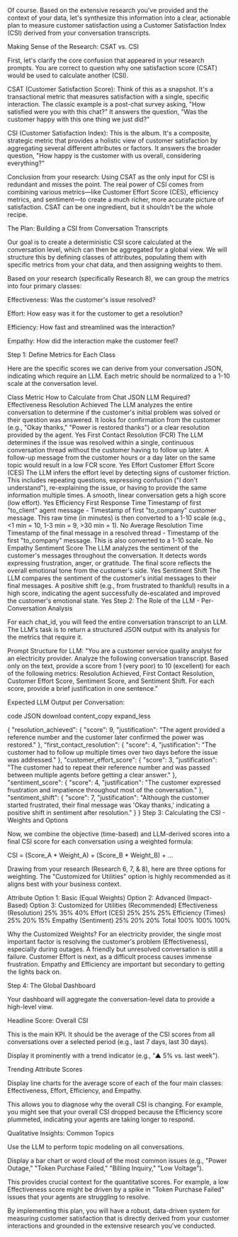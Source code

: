 Of course. Based on the extensive research you've provided and the context of your data, let's synthesize this information into a clear, actionable plan to measure customer satisfaction using a Customer Satisfaction Index (CSI) derived from your conversation transcripts.

Making Sense of the Research: CSAT vs. CSI

First, let's clarify the core confusion that appeared in your research prompts. You are correct to question why one satisfaction score (CSAT) would be used to calculate another (CSI).

CSAT (Customer Satisfaction Score): Think of this as a snapshot. It's a transactional metric that measures satisfaction with a single, specific interaction. The classic example is a post-chat survey asking, "How satisfied were you with this chat?" It answers the question, "Was the customer happy with this one thing we just did?"

CSI (Customer Satisfaction Index): This is the album. It's a composite, strategic metric that provides a holistic view of customer satisfaction by aggregating several different attributes or factors. It answers the broader question, "How happy is the customer with us overall, considering everything?"

Conclusion from your research: Using CSAT as the only input for CSI is redundant and misses the point. The real power of CSI comes from combining various metrics—like Customer Effort Score (CES), efficiency metrics, and sentiment—to create a much richer, more accurate picture of satisfaction. CSAT can be one ingredient, but it shouldn't be the whole recipe.

The Plan: Building a CSI from Conversation Transcripts

Our goal is to create a deterministic CSI score calculated at the conversation level, which can then be aggregated for a global view. We will structure this by defining classes of attributes, populating them with specific metrics from your chat data, and then assigning weights to them.

Based on your research (specifically Research 8), we can group the metrics into four primary classes:

Effectiveness: Was the customer's issue resolved?

Effort: How easy was it for the customer to get a resolution?

Efficiency: How fast and streamlined was the interaction?

Empathy: How did the interaction make the customer feel?

Step 1: Define Metrics for Each Class

Here are the specific scores we can derive from your conversation JSON, indicating which require an LLM. Each metric should be normalized to a 1-10 scale at the conversation level.

Class	Metric	How to Calculate from Chat JSON	LLM Required?
Effectiveness	Resolution Achieved	The LLM analyzes the entire conversation to determine if the customer's initial problem was solved or their question was answered. It looks for confirmation from the customer (e.g., "Okay thanks," "Power is restored thanks") or a clear resolution provided by the agent.	Yes
	First Contact Resolution (FCR)	The LLM determines if the issue was resolved within a single, continuous conversation thread without the customer having to follow up later. A follow-up message from the customer hours or a day later on the same topic would result in a low FCR score.	Yes
Effort	Customer Effort Score (CES)	The LLM infers the effort level by detecting signs of customer friction. This includes repeating questions, expressing confusion ("I don't understand"), re-explaining the issue, or having to provide the same information multiple times. A smooth, linear conversation gets a high score (low effort).	Yes
Efficiency	First Response Time	Timestamp of first "to_client" agent message - Timestamp of first "to_company" customer message. This raw time (in minutes) is then converted to a 1-10 scale (e.g., <1 min = 10, 1-3 min = 9, >30 min = 1).	No
	Average Resolution Time	Timestamp of the final message in a resolved thread - Timestamp of the first "to_company" message. This is also converted to a 1-10 scale.	No
Empathy	Sentiment Score	The LLM analyzes the sentiment of the customer's messages throughout the conversation. It detects words expressing frustration, anger, or gratitude. The final score reflects the overall emotional tone from the customer's side.	Yes
	Sentiment Shift	The LLM compares the sentiment of the customer's initial messages to their final messages. A positive shift (e.g., from frustrated to thankful) results in a high score, indicating the agent successfully de-escalated and improved the customer's emotional state.	Yes
Step 2: The Role of the LLM - Per-Conversation Analysis

For each chat_id, you will feed the entire conversation transcript to an LLM. The LLM's task is to return a structured JSON output with its analysis for the metrics that require it.

Prompt Structure for LLM:
"You are a customer service quality analyst for an electricity provider. Analyze the following conversation transcript. Based only on the text, provide a score from 1 (very poor) to 10 (excellent) for each of the following metrics: Resolution Achieved, First Contact Resolution, Customer Effort Score, Sentiment Score, and Sentiment Shift. For each score, provide a brief justification in one sentence."

Expected LLM Output per Conversation:

code
JSON
download
content_copy
expand_less

{
  "resolution_achieved": {
    "score": 9,
    "justification": "The agent provided a reference number and the customer later confirmed the power was restored."
  },
  "first_contact_resolution": {
    "score": 4,
    "justification": "The customer had to follow up multiple times over two days before the issue was addressed."
  },
  "customer_effort_score": {
    "score": 3,
    "justification": "The customer had to repeat their reference number and was passed between multiple agents before getting a clear answer."
  },
  "sentiment_score": {
    "score": 4,
    "justification": "The customer expressed frustration and impatience throughout most of the conversation."
  },
  "sentiment_shift": {
    "score": 7,
    "justification": "Although the customer started frustrated, their final message was 'Okay thanks,' indicating a positive shift in sentiment after resolution."
  }
}
Step 3: Calculating the CSI - Weights and Options

Now, we combine the objective (time-based) and LLM-derived scores into a final CSI score for each conversation using a weighted formula:

CSI = (Score_A * Weight_A) + (Score_B * Weight_B) + ...

Drawing from your research (Research 6, 7, & 8), here are three options for weighting. The "Customized for Utilities" option is highly recommended as it aligns best with your business context.

Attribute	Option 1: Basic (Equal Weights)	Option 2: Advanced (Impact-Based)	Option 3: Customized for Utilities (Recommended)
Effectiveness (Resolution)	25%	35%	40%
Effort (CES)	25%	25%	25%
Efficiency (Times)	25%	20%	15%
Empathy (Sentiment)	25%	20%	20%
Total	100%	100%	100%

Why the Customized Weights? For an electricity provider, the single most important factor is resolving the customer's problem (Effectiveness), especially during outages. A friendly but unresolved conversation is still a failure. Customer Effort is next, as a difficult process causes immense frustration. Empathy and Efficiency are important but secondary to getting the lights back on.

Step 4: The Global Dashboard

Your dashboard will aggregate the conversation-level data to provide a high-level view.

Headline Score: Overall CSI

This is the main KPI. It should be the average of the CSI scores from all conversations over a selected period (e.g., last 7 days, last 30 days).

Display it prominently with a trend indicator (e.g., "▲ 5% vs. last week").

Trending Attribute Scores

Display line charts for the average score of each of the four main classes: Effectiveness, Effort, Efficiency, and Empathy.

This allows you to diagnose why the overall CSI is changing. For example, you might see that your overall CSI dropped because the Efficiency score plummeted, indicating your agents are taking longer to respond.

Qualitative Insights: Common Topics

Use the LLM to perform topic modeling on all conversations.

Display a bar chart or word cloud of the most common issues (e.g., "Power Outage," "Token Purchase Failed," "Billing Inquiry," "Low Voltage").

This provides crucial context for the quantitative scores. For example, a low Effectiveness score might be driven by a spike in "Token Purchase Failed" issues that your agents are struggling to resolve.

By implementing this plan, you will have a robust, data-driven system for measuring customer satisfaction that is directly derived from your customer interactions and grounded in the extensive research you've conducted.